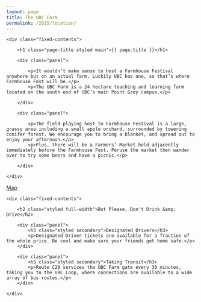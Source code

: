 ```yaml
---
layout: page
title: The UBC Farm
permalink: /2015/location/
---
```


<div class="panel-container two-up location-intro-2up">

	<div class="fixed-contents">

	    <h1 class="page-title styled main">{{ page.title }}</h1>

		<div class="panel">

			<p>It wouldn’t make sense to host a Farmhouse Festival anywhere but on an actual farm. Luckily UBC has one, so that’s where Farmhouse Fest will be.</p>
			<p>The UBC Farm is a 24 hectare teaching and learning farm located on the south end of UBC’s main Point Grey campus.</p>

		</div>

		<div class="panel">

			<p>The field playing host to Farmhouse Festival is a large, grassy area including a small apple orchard, surrounded by towering conifer forest. We encourage you to bring a blanket, and spread out to enjoy your afternoon.</p>
			<p>Plus, there will be a Farmers’ Market held adjacently immediately before the Farmhouse Fest. Peruse the market then wander over to try some beers and have a picnic.</p>

		</div>

	</div>
</div>


<div class="panel-container three-up location-photos-3up">

</div>

<div class="map">
	<a href="https://www.google.ca/maps/place/UBC+Farm/@49.250699,-123.237457,17z/data=!3m1!4b1!4m2!3m1!1s0x548672d4799fae1f:0xe9b92d59922eb0d">
		Map
	</a>
</div>

<div class="panel-container two-up location-gettinghome-2up">

	<div class="fixed-contents">

		<h2 class="styled full-width">But Please, Don't Drink &amp; Drive</h2>

		<div class="panel">
			<h3 class="styled secondary">Designated Drivers</h3>
			<p>Designated Driver tickets are available for a fraction of the whole price. Be cool and make sure your friends get home safe.</p>
		</div>

		<div class="panel">
			<h3 class="styled secondary">Taking Transit</h3>
			<p>Route C20 services the UBC Farm gate every 30 minutes, taking you to the UBC Loop, where connections are available to a wide array of bus routes.</p>
		</div>

	</div>
</div>
